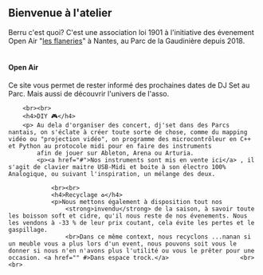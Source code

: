 <h2>Bienvenue à l'atelier</h2>
        <p>Berru c'est quoi? C'est une association loi 1901 à l'initiative des évenement Open Air "<a href="#" id="scale">les flaneries</a>" à Nantes, au Parc de la Gaudinière depuis 2018.<br><br></p>
        <h4>Open Air</h4>
        <p>Ce site vous permet de rester informé des prochaines dates de DJ Set au Parc. Mais aussi de découvrir l'univers de l'asso.</p>

        <br><br>
        <h4>DIY 🎮</h4>
        <p> Au dela d'organiser des concert, dj'set dans des Parcs nantais, on s'éclate à créer toute sorte de chose, comme du mapping vidéo ou "projection vidéo", on programme des microcontrôleur en C++ et Python au protocole midi pour en faire des instruments
            afin de jouer sur Ableton, Arena ou Arturia.
            <p><a href="#">Nos instruments sont mis en vente ici</a> , il s'agit de clavier maitre USB-Midi et boite à son électro 100% Analogique, ou suivant l'inspiration, un mélange des deux.

                <br><br>
                <h4>Recyclage ♻</h4>
                <p>Nous mettons également à disposition tout nos
                    <strong>invendu</strong> de la saison, à savoir toute les boisson soft et cidre, qu'il nous reste de nos évenements. Nous les vendons à -33 % de leur prix coutant, cela évite les pertes et le gaspillage.
                    <br>Dans ce même context, nous recyclons ...nanan si un meuble vous a plus lors d'un event, nous pouvons soit vous le donner si nous n'en n'avons plus l'utilité ou vous le prêter pour une occasion. <a href="" #>Dans espace trock.</a>                    <br><br>
                   
